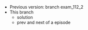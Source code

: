 
* Previous version: branch exam_112_2
* This branch
    * solution
    * prev and next of a episode